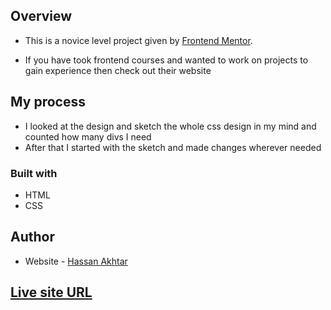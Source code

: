 ## Overview

- This is a novice level project given by [Frontend Mentor](https://www.frontendmentor.io/challenges/qr-code-component-iux_sIO_H).

- If you have took frontend courses and wanted to work on projects to gain experience then check out their website

## My process

- I looked at the design and sketch the whole css design in my mind and counted how many divs I need
- After that I started with the sketch and made changes wherever needed

### Built with

- HTML
- CSS

## Author

- Website - [Hassan Akhtar](https://github.com/HassanAkhtar8/QR-code)

## [Live site URL](https://hassanakhtar8.github.io/QR-code/)
